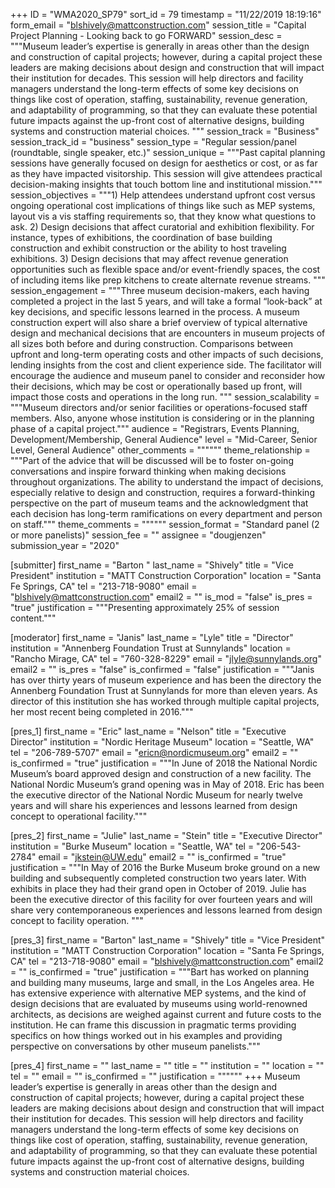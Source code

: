 +++
ID = "WMA2020_SP79"
sort_id = 79
timestamp = "11/22/2019 18:19:16"
form_email = "blshively@mattconstruction.com"
session_title = "Capital Project Planning - Looking back to go FORWARD"
session_desc = """Museum leader’s expertise is generally in areas other than the design and construction of capital projects; however, during a capital project these leaders are making decisions about design and construction that will impact their institution for decades. This session will help directors and facility managers understand the long-term effects of some key decisions on things like cost of operation, staffing, sustainability, revenue generation, and adaptability of programming, so that they can evaluate these potential future impacts against the up-front cost of alternative designs, building systems and construction material choices.  """
session_track = "Business"
session_track_id = "business"
session_type = "Regular session/panel (roundtable, single speaker, etc.)"
session_unique = """Past capital planning sessions have generally focused on design for aesthetics or cost, or as far as they have impacted visitorship.  This session will give attendees practical decision-making insights that touch bottom line and institutional mission."""
session_objectives = """1)	Help attendees understand upfront cost versus ongoing operational cost implications of things like such as MEP systems, layout vis a vis staffing requirements so, that they know what questions to ask.
2)	Design decisions that affect curatorial and exhibition flexibility. For instance, types of exhibitions, the coordination of base building construction and exhibit construction or the ability to host traveling exhibitions.
3)	Design decisions that may affect revenue generation opportunities such as flexible space and/or event-friendly spaces, the cost of including items like prep kitchens to create alternate revenue streams.
"""
session_engagement = """Three museum decision-makers, each having completed a project in the last 5 years, and will take a formal “look-back” at key decisions, and specific lessons learned in the process.
A museum construction expert will also share a brief overview of typical alternative design and mechanical decisions that are encounters in museum projects of all sizes both before and during construction. Comparisons between upfront and long-term operating costs and other impacts of such decisions, lending insights from the cost and client experience side.  The facilitator will encourage the audience and museum panel to consider and reconsider how their decisions, which may be cost or operationally based up front, will impact those costs and operations in the long run.
"""
session_scalability = """Museum directors and/or senior facilities or operations-focused staff members.  Also, anyone whose institution is considering or in the planning phase of a capital project."""
audience = "Registrars, Events Planning, Development/Membership, General Audience"
level = "Mid-Career, Senior Level, General Audience"
other_comments = """"""
theme_relationship = """Part of the advice that will be discussed will be to foster on-going conversations and inspire forward thinking when making decisions throughout organizations.  The ability to understand the impact of decisions, especially relative to design and construction, requires a forward-thinking perspective on the part of museum teams and the acknowledgment that each decision has long-term ramifications on every department and person on staff."""
theme_comments = """"""
session_format = "Standard panel (2 or more panelists)"
session_fee = ""
assignee = "dougjenzen"
submission_year = "2020"

[submitter]
first_name = "Barton "
last_name = "Shively"
title = "Vice President"
institution = "MATT Construction Corporation"
location = "Santa Fe Springs, CA"
tel = "213-718-9080"
email = "blshively@mattconstruction.com"
email2 = ""
is_mod = "false"
is_pres = "true"
justification = """Presenting approximately 25% of session content."""

[moderator]
first_name = "Janis"
last_name = "Lyle"
title = "Director"
institution = "Annenberg Foundation Trust at Sunnylands"
location = "Rancho Mirage, CA"
tel = "760-328-8229"
email = "jlyle@sunnylands.org"
email2 = ""
is_pres = "false"
is_confirmed = "false"
justification = """Janis has over thirty years of museum experience and has been the directory the Annenberg Foundation Trust at Sunnylands for more than eleven years. As director of this institution she has worked  through multiple capital projects, her most recent being completed in 2016."""

[pres_1]
first_name = "Eric"
last_name = "Nelson"
title = "Executive Director"
institution = "Nordic Heritage Museum"
location = "Seattle, WA"
tel = "206-789-5707"
email = "ericn@nordicmuseum.org"
email2 = ""
is_confirmed = "true"
justification = """In June of 2018 the National Nordic Museum’s board approved design and construction of a new facility. The National Nordic Museum’s grand opening was in May of 2018.  Eric has been the executive director of the National Nordic Museum for nearly twelve years and will share his experiences and lessons learned from design concept to operational facility."""

[pres_2]
first_name = "Julie"
last_name = "Stein"
title = "Executive Director"
institution = "Burke Museum"
location = "Seattle, WA"
tel = "206-543-2784"
email = "jkstein@UW.edu"
email2 = ""
is_confirmed = "true"
justification = """In May of 2016 the Burke Museum broke ground on a new building and subsequently completed construction two years later. With exhibits in place they had their grand open in October of 2019.  Julie has been the executive director of this facility for over fourteen years and will share very contemporaneous experiences and lessons learned from design concept to facility operation. """

[pres_3]
first_name = "Barton"
last_name = "Shively"
title = "Vice President"
institution = "MATT Construction Corporation"
location = "Santa Fe Springs, CA"
tel = "213-718-9080"
email = "blshively@mattconstruction.com"
email2 = ""
is_confirmed = "true"
justification = """Bart has worked on planning and building many museums, large and small, in the Los Angeles area. He has extensive experience with alternative MEP systems, and the kind of design decisions that are evaluated by museums using world-renowned architects, as decisions are weighed against current and future costs to the institution. He can frame this discussion in pragmatic terms providing specifics on how things worked out in his examples and providing perspective on conversations by other museum panelists."""

[pres_4]
first_name = ""
last_name = ""
title = ""
institution = ""
location = ""
tel = ""
email = ""
is_confirmed = ""
justification = """"""
+++
Museum leader’s expertise is generally in areas other than the design and construction of capital projects; however, during a capital project these leaders are making decisions about design and construction that will impact their institution for decades. This session will help directors and facility managers understand the long-term effects of some key decisions on things like cost of operation, staffing, sustainability, revenue generation, and adaptability of programming, so that they can evaluate these potential future impacts against the up-front cost of alternative designs, building systems and construction material choices.  